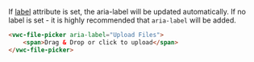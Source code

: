 If [label](#label) attribute is set, the aria-label will be updated automatically.
If no label is set - it is highly recommended that `aria-label` will be added.

```html
<vwc-file-picker aria-label="Upload Files">
	<span>Drag & Drop or click to upload</span>
</vwc-file-picker>
```
